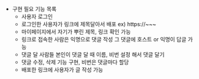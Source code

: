 - 구현 필요 기능 목록
  - 사용자 로그인
  - 로그인한 사용자가 링크에 제목달아서 배포 ex) https://~~~
  - 마이페이지에서 자기가 뿌린 제목, 링크 확인 가능
  - 링크로 접속한 사람은 익명으로 댓글 작성 그 댓글에 호스트 or 익명이 답글 가능
  - 댓글 달 사람들 본인이 댓글 달 때 이름, 비번 설정 해서 댓글 달기
  - 댓글 수정, 삭제 기능 구현, 비번은 댓글마다 할당
  - 배포한 링크에 사용자가 글 작성 가능